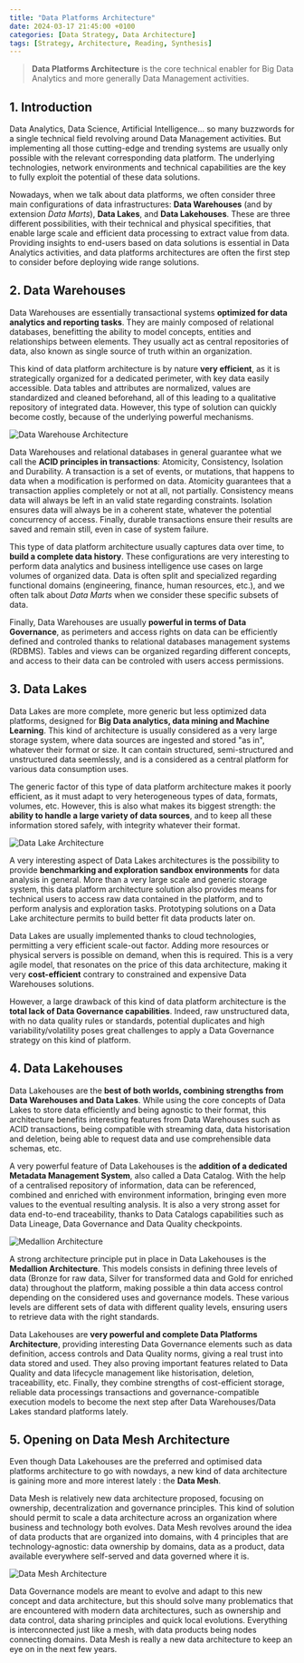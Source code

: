 ```yaml
---
title: "Data Platforms Architecture"
date: 2024-03-17 21:45:00 +0100
categories: [Data Strategy, Data Architecture]
tags: [Strategy, Architecture, Reading, Synthesis]
---
```


> **Data Platforms Architecture** is the core technical enabler for Big Data Analytics and more generally Data Management activities.

## 1. Introduction

Data Analytics, Data Science, Artificial Intelligence... so many buzzwords for a single technical field revolving around Data Management activities. But implementing all those cutting-edge and trending systems are usually only possible with the relevant corresponding data platform. The underlying technologies, network environments and technical capabilities are the key to fully exploit the potential of these data solutions.

Nowadays, when we talk about data platforms, we often consider three main configurations of data infrastructures: **Data Warehouses** (and by extension *Data Marts*), **Data Lakes**, and **Data Lakehouses**. These are three different possibilities, with their technical and physical specifities, that enable large scale and efficient data processing to extract value from data. Providing insights to end-users based on data solutions is essential in Data Analytics activities, and data platforms architectures are often the first step to consider before deploying wide range solutions.

## 2. Data Warehouses

Data Warehouses are essentially transactional systems **optimized for data analytics and reporting tasks**. They are mainly composed of relational databases, benefitting the ability to model concepts, entities and relationships between elements. They usually act as central repositories of data, also known as single source of truth within an organization.

This kind of data platform architecture is by nature **very efficient**, as it is strategically organized for a dedicated perimeter, with key data easily accessible. Data tables and attributes are normalized, values are standardized and cleaned beforehand, all of this leading to a qualitative repository of integrated data. However, this type of solution can quickly become costly, because of the underlying powerful mechanisms.

![Data Warehouse Architecture](assets/2024-03-17-Data-platforms-architecture/data-warehouse-architecture.png)

Data Warehouses and relational databases in general guarantee what we call the **ACID principles in transactions**: Atomicity, Consistency, Isolation and Durability. A transaction is a set of events, or mutations, that happens to data when a modification is performed on data. Atomicity guarantees that a transaction applies completely or not at all, not partially. Consistency means data will always be left in an valid state regarding constraints. Isolation ensures data will always be in a coherent state, whatever the potential concurrency of access. Finally, durable transactions ensure their results are saved and remain still, even in case of system failure.

This type of data platform architecture usually captures data over time, to **build a complete data history**. These configurations are very interesting to perform data analytics and business intelligence use cases on large volumes of organized data. Data is often split and specialized regarding functional domains (engineering, finance, human resources, etc.), and we often talk about *Data Marts* when we consider these specific subsets of data.

Finally, Data Warehouses are usually **powerful in terms of Data Governance**, as perimeters and access rights on data can be efficiently defined and controled thanks to relational databases management systems (RDBMS). Tables and views can be organized regarding different concepts, and access to their data can be controled with users access permissions.

## 3. Data Lakes

Data Lakes are more complete, more generic but less optimized data platforms, designed for **Big Data analytics, data mining and Machine Learning**. This kind of architecture is usually considered as a very large storage system, where data sources are ingested and stored "as in", whatever their format or size. It can contain structured, semi-structured and unstructured data seemlessly, and is a considered as a central platform for various data consumption uses.

The generic factor of this type of data platform architecture makes it poorly efficient, as it must adapt to very heterogeneous types of data, formats, volumes, etc. However, this is also what makes its biggest strength: the **ability to handle a large variety of data sources**, and to keep all these information stored safely, with integrity whatever their format.

![Data Lake Architecture](assets/2024-03-17-Data-platforms-architecture/data-lake-architecture.png)

A very interesting aspect of Data Lakes architectures is the possibility to provide **benchmarking and exploration sandbox environments** for data analysis in general. More than a very large scale and generic storage system, this data platform architecture solution also provides means for technical users to access raw data contained in the platform, and to perform analysis and exploration tasks. Prototyping solutions on a Data Lake architecture permits to build better fit data products later on.

Data Lakes are usually implemented thanks to cloud technologies, permitting a very efficient scale-out factor. Adding more resources or physical servers is possible on demand, when this is required. This is a very agile model, that resonates on the price of this data architecture, making it very **cost-efficient** contrary to constrained and expensive Data Warehouses solutions.

However, a large drawback of this kind of data platform architecture is the **total lack of Data Governance capabilities**. Indeed, raw unstructured data, with no data quality rules or standards, potential duplicates and high variability/volatility poses great challenges to apply a Data Governance strategy on this kind of platform.

## 4. Data Lakehouses

Data Lakehouses are the **best of both worlds, combining strengths from Data Warehouses and Data Lakes**. While using the core concepts of Data Lakes to store data efficiently and being agnostic to their format, this architecture benefits interesting features from Data Warehouses such as ACID transactions, being compatible with streaming data, data historisation and deletion, being able to request data and use comprehensible data schemas, etc.

A very powerful feature of Data Lakehouses is the **addition of a dedicated Metadata Management System**, also called a Data Catalog. With the help of a centralised repository of information, data can be referenced, combined and enriched with environment information, bringing even more values to the eventual resulting analysis. It is also a very strong asset for data end-to-end traceability, thanks to Data Catalogs capabilities such as Data Lineage, Data Governance and Data Quality checkpoints.

![Medallion Architecture](assets/2024-03-17-Data-platforms-architecture/medallion-architecture.png)

A strong architecture principle put in place in Data Lakehouses is the **Medallion Architecture**. This models consists in defining three levels of data (Bronze for raw data, Silver for transformed data and Gold for enriched data) throughout the platform, making possible a thin data access control depending on the considered uses and governance models. These various levels are different sets of data with different quality levels, ensuring users to retrieve data with the right standards.

Data Lakehouses are **very powerful and complete Data Platforms Architecture**, providing interesting Data Governance elements such as data definition, access controls and Data Quality norms, giving a real trust into data stored and used. They also proving important features related to Data Quality and data lifecycle management like historisation, deletion, traceabillity, etc. Finally, they combine strengths of cost-efficient storage, reliable data processings transactions and governance-compatible execution models to become the next step after Data Warehouses/Data Lakes standard platforms lately.

## 5. Opening on Data Mesh Architecture

Even though Data Lakehouses are the preferred and optimised data platforms architecture to go with nowdays, a new kind of data architecture is gaining more and more interest lately : the **Data Mesh**.

Data Mesh is relatively new data architecture proposed, focusing on ownership, decentralization and governance principles. This kind of solution should permit to scale a data architecture across an organization where business and technology both evolves. Data Mesh revolves around the idea of data products that are organized into domains, with 4 principles that are technology-agnostic: data ownership by domains, data as a product, data available everywhere self-served and data governed where it is.

![Data Mesh Architecture](assets/2024-03-17-Data-platforms-architecture/data-mesh-architecture.png)

Data Governance models are meant to evolve and adapt to this new concept and data architecture, but this should solve many problematics that are encountered with modern data architectures, such as ownership and data control, data sharing principles and quick local evolutions. Everything is interconnected just like a mesh, with data products being nodes connecting domains. Data Mesh is really a new data architecture to keep an eye on in the next few years.
